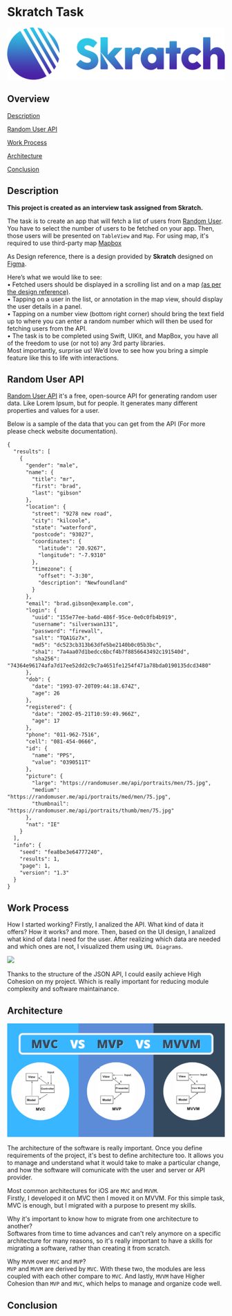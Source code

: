 # Skratch Task
<img src="SkratchLogo.png">

## Overview
[Description](#description)

[Random User API](#random-user-api)

[Work Process](#work-process)

[Architecture](#architecture)

[Conclusion](#conclusion)

## Description
**This project is created as an interview task assigned from Skratch.**

The task is to create an app that will fetch a list of users from <a href="https://randomuser.me/">Random User</a>. You have to select the number of users to be fetched on your app. Then, those users will be presented on `TableView` and `Map`.
For using map, it's required to use third-party map <a href="https://www.mapbox.com">Mapbox</a>

As Design reference, there is a design provided by **Skratch** designed on <a href="https://www.figma.com/file/74Xvu3tfj3sJva6NfTtIg4/Friend-List-Task ">Figma</a>. 

Here’s what we would like to see:<br>
• Fetched users should be displayed in a scrolling list and on a map <a href="https://www.figma.com/file/74Xvu3tfj3sJva6NfTtIg4/Friend-List-Task ">(as per the design reference)</a>.<br>
• Tapping on a user in the list, or annotation in the map view, should display the user details in a panel.<br>
• Tapping on a number view (bottom right corner) should bring the text field up to where you can enter a random number which will then be used for fetching users from the API.<br>
• The task is to be completed using Swift, UIKit, and MapBox, you have all of the freedom to use (or not to) any 3rd party libraries.<br>
Most importantly, surprise us! We’d love to see how you bring a simple feature like this to life with interactions.

## Random User API
<a href="https://randomuser.me/">Random User API</a> it's a free, open-source API for generating random user data. Like Lorem Ipsum, but for people. It generates many different properties and values for a user.

Below is a sample of the data that you can get from the API (For more please check website documentation).
```
{
  "results": [
    {
      "gender": "male",
      "name": {
        "title": "mr",
        "first": "brad",
        "last": "gibson"
      },
      "location": {
        "street": "9278 new road",
        "city": "kilcoole",
        "state": "waterford",
        "postcode": "93027",
        "coordinates": {
          "latitude": "20.9267",
          "longitude": "-7.9310"
        },
        "timezone": {
          "offset": "-3:30",
          "description": "Newfoundland"
        }
      },
      "email": "brad.gibson@example.com",
      "login": {
        "uuid": "155e77ee-ba6d-486f-95ce-0e0c0fb4b919",
        "username": "silverswan131",
        "password": "firewall",
        "salt": "TQA1Gz7x",
        "md5": "dc523cb313b63dfe5be2140b0c05b3bc",
        "sha1": "7a4aa07d1bedcc6bcf4b7f8856643492c191540d",
        "sha256": "74364e96174afa7d17ee52dd2c9c7a4651fe1254f471a78bda0190135dcd3480"
      },
      "dob": {
        "date": "1993-07-20T09:44:18.674Z",
        "age": 26
      },
      "registered": {
        "date": "2002-05-21T10:59:49.966Z",
        "age": 17
      },
      "phone": "011-962-7516",
      "cell": "081-454-0666",
      "id": {
        "name": "PPS",
        "value": "0390511T"
      },
      "picture": {
        "large": "https://randomuser.me/api/portraits/men/75.jpg",
        "medium": "https://randomuser.me/api/portraits/med/men/75.jpg",
        "thumbnail": "https://randomuser.me/api/portraits/thumb/men/75.jpg"
      },
      "nat": "IE"
    }
  ],
  "info": {
    "seed": "fea8be3e64777240",
    "results": 1,
    "page": 1,
    "version": "1.3"
  }
}
```
## Work Process
How I started working?
Firstly, I analized the API. What kind of data it offers? How it works? and more.
Then, based on the UI design, I analized what kind of data I need for the user. After realizing which data are needed and which ones are not, I visualized them using `UML Diagrams`. 

<img src="right-arrow.svg">

Thanks to the structure of the JSON API, I could easily achieve High Cohesion on my project. Which is really important for reducing module complexity and software maintainance.


## Architecture

<img src="mvc-mvp-mvvm.png">

The architecture of the software is really important. Once you define requirements of the project, it's best to define architecture too. It allows you to manage and understand what it would take to make a particular change, and how the software will comunicate with the user and server or API provider.

Most common architectures for iOS are `MVC` and `MVVM`.<br>
Firstly, I developed it on MVC then I moved it on MVVM. For this simple task, MVC is enough, but I migrated with a purpose to present my skills.<br>

Why it's important to know how to migrate from one architecture to another?<br>
Softwares from time to time advances and can't rely anymore on a specific architecture for many reasons, so it's really important to have a skills for migrating a software, rather than creating it from scratch.

Why `MVVM` over `MVC` and `MVP`? <br>
`MVP` and `MVVM` are derived by `MVC`. With these two, the modules are less coupled with each other compare to `MVC`. And lastly, `MVVM` have Higher Cohesion than `MVP` and `MVC`, which helps to manage and organize code well.


## Conclusion
